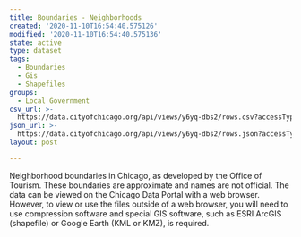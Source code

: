 ```yaml
---
title: Boundaries - Neighborhoods
created: '2020-11-10T16:54:40.575126'
modified: '2020-11-10T16:54:40.575136'
state: active
type: dataset
tags:
  - Boundaries
  - Gis
  - Shapefiles
groups:
  - Local Government
csv_url: >-
  https://data.cityofchicago.org/api/views/y6yq-dbs2/rows.csv?accessType=DOWNLOAD
json_url: >-
  https://data.cityofchicago.org/api/views/y6yq-dbs2/rows.json?accessType=DOWNLOAD
layout: post

---
```

Neighborhood boundaries in Chicago, as developed by the Office of Tourism. These boundaries are approximate and names are not official. The data can be viewed on the Chicago Data Portal with a web browser. However, to view or use the files outside of a web browser, you will need to use compression software and special GIS software, such as ESRI ArcGIS (shapefile) or Google Earth (KML or KMZ), is required.

